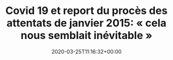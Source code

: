 ---
title: "Covid 19 et report du procès des attentats de janvier 2015: « cela nous semblait inévitable »"
date: 2020-03-25T11:16:32+00:00
concerned:
  - margot-pugliese
press:
  title: Le Parisien
  url: https://www.leparisien.fr/faits-divers/covid-19-et-report-du-proces-des-attentats-de-janvier-2015-cela-nous-semblait-inevitable-25-03-2020-8287806.php
---